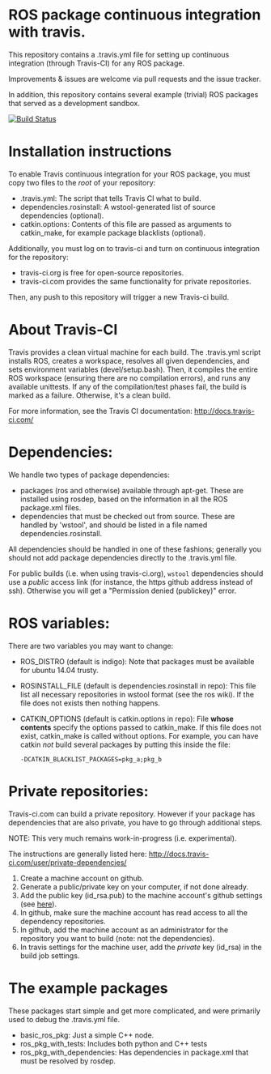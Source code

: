 # ROS package continuous integration with travis.

This repository contains a .travis.yml file for setting up continuous integration
(through Travis-CI) for any ROS package.

Improvements & issues are welcome via pull requests and the issue tracker.

In addition, this repository contains several example (trivial) ROS packages
that served as a development sandbox.

[![Build Status](https://travis-ci.org/felixduvallet/ros-travis-integration.svg?branch=master)](https://travis-ci.org/felixduvallet/ros-travis-integration)

# Installation instructions

To enable Travis continuous integration for your ROS package, you must copy two
files to the *root* of your repository:
 - .travis.yml: The script that tells Travis CI what to build.
 - dependencies.rosinstall: A wstool-generated list of source dependencies
   (optional).
 - catkin.options: Contents of this file are passed as arguments to catkin_make,
   for example package blacklists (optional).

Additionally, you must log on to travis-ci and turn on continuous integration
for the repository:
 - travis-ci.org is free for open-source repositories.
 - travis-ci.com provides the same functionality for private repositories.

Then, any push to this repository will trigger a new Travis-ci build.

# About Travis-CI

Travis provides a clean virtual machine for each build. The .travis.yml script
installs ROS, creates a workspace, resolves all given dependencies, and sets
environment variables (devel/setup.bash). Then, it compiles the entire ROS
workspace (ensuring there are no compilation errors), and runs any available
unittests. If any of the compilation/test phases fail, the build is marked as a
failure. Otherwise, it's a clean build.

For more information, see the Travis CI documentation:
http://docs.travis-ci.com/

# Dependencies:

We handle two types of package dependencies:
  - packages (ros and otherwise) available through apt-get. These are installed
    using rosdep, based on the information in all the ROS package.xml files.
  - dependencies that must be checked out from source. These are handled by
    'wstool', and should be listed in a file named dependencies.rosinstall.

All dependencies should be handled in one of these fashions; generally you
should not add package dependencies directly to the .travis.yml file.

For public builds (i.e. when using travis-ci.org), `wstool` dependencies should
use a *public* access link (for instance, the https github address instead of
ssh). Otherwise you will get a "Permission denied (publickey)" error.

# ROS variables:

There are two variables you may want to change:
  - ROS_DISTRO (default is indigo): Note that packages must be available for
    ubuntu 14.04 trusty.
  - ROSINSTALL_FILE (default is dependencies.rosinstall in repo): This file
    list all necessary repositories in wstool format (see the ros wiki). If the
    file does not exists then nothing happens.
  - CATKIN_OPTIONS (default is catkin.options in repo): File **whose contents**
    specify the options passed to catkin_make. If this file does not exist,
    catkin_make is called without options. For example, you can have catkin
    *not* build several packages by putting this inside the file:

        -DCATKIN_BLACKLIST_PACKAGES=pkg_a;pkg_b


# Private repositories:

Travis-ci.com can build a private repository. However if your package has
dependencies that are also private, you have to go through additional steps.

NOTE: This very much remains work-in-progress (i.e. experimental).

The instructions are generally listed here:
http://docs.travis-ci.com/user/private-dependencies/

1. Create a machine account on github.
2. Generate a public/private key on your computer, if not done already.
3. Add the public key (id_rsa.pub) to the machine account's github settings (see [here](https://developer.github.com/guides/managing-deploy-keys/#machine-users)).
4. In github, make sure the machine account has read access to all the dependency repositories.
5. In github, add the machine account as an administrator for the repository you want to build (note: not the dependencies).
6. In travis settings for the machine user, add the *private* key (id_rsa) in the build job settings.

# The example packages

These packages start simple and get more complicated, and were primarily used to
debug the .travis.yml file.

* basic_ros_pkg: Just a simple C++ node.
* ros_pkg_with_tests: Includes both python and C++ tests
* ros_pkg_with_dependencies: Has dependencies in package.xml that must be resolved by rosdep.
